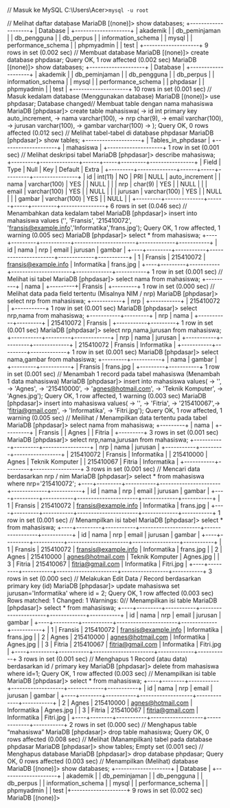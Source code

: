 // Masuk ke MySQL
C:\Users\Acer>```mysql -u root```  

// Melihat daftar database
MariaDB [(none)]> show databases;
+--------------------+
| Database |
+--------------------+
| akademik |
| db_peminjaman |
| db_pengguna |
| db_perpus |
| information_schema |
| mysql |
| performance_schema |
| phpmyadmin |
| test |
+--------------------+
9 rows in set (0.002 sec)
// Membuat database
MariaDB [(none)]> create database phpdasar;
Query OK, 1 row affected (0.002 sec)
MariaDB [(none)]> show databases;
+--------------------+
| Database |
+--------------------+
| akademik |
| db_peminjaman |
| db_pengguna |
| db_perpus |
| information_schema |
| mysql |
| performance_schema |
| phpdasar |
| phpmyadmin |
| test |
+--------------------+
10 rows in set (0.001 sec)
// Masuk kedalam database (Menggunakan database)
MariaDB [(none)]> use phpdasar;
Database changed// Membuat table dengan nama mahasiswa
MariaDB [phpdasar]> create table mahasiswa(
-> id int primary key auto_increment,
-> nama varchar(100),
-> nrp char(9),
-> email varchar(100),
-> jurusan varchar(100),
-> gambar varchar(100)
-> );
Query OK, 0 rows affected (0.012 sec)
// Melihat tabel-tabel di database phpdasar
MariaDB [phpdasar]> show tables;
+--------------------+
| Tables_in_phpdasar |
+--------------------+
| mahasiswa |
+--------------------+
1 row in set (0.001 sec)
// Melihat deskripsi tabel
MariaDB [phpdasar]> describe mahasiswa;
+---------+--------------+------+-----+---------+----------------+
| Field | Type | Null | Key | Default | Extra |
+---------+--------------+------+-----+---------+----------------+
| id | int(11) | NO | PRI | NULL | auto_increment |
| nama | varchar(100) | YES | | NULL | |
| nrp | char(9) | YES | | NULL | |
| email | varchar(100) | YES | | NULL | |
| jurusan | varchar(100) | YES | | NULL | |
| gambar | varchar(100) | YES | | NULL | |
+---------+--------------+------+-----+---------+----------------+
6 rows in set (0.046 sec)
// Menambahkan data kedalam tabel
MariaDB [phpdasar]> insert into mahasiswa values ('', 'Fransis', '215410072',
'fransis@example.info','Informatika','frans.jpg');
Query OK, 1 row affected, 1 warning (0.005 sec)
MariaDB [phpdasar]> select * from mahasiswa;
+----+---------+-----------+----------------------+-------------+-----------+
| id | nama | nrp | email | jurusan | gambar |
+----+---------+-----------+----------------------+-------------+-----------+
| 1 | Fransis | 215410072 | fransis@example.info | Informatika | frans.jpg |
+----+---------+-----------+----------------------+-------------+-----------+
1 row in set (0.001 sec)
// Melihat isi tabel
MariaDB [phpdasar]> select nama from mahasiswa;
+---------+
| nama |
+---------+| Fransis |
+---------+
1 row in set (0.000 sec)
// Melihat data pada field tertentu (Misalnya NIM / nrp)
MariaDB [phpdasar]> select nrp from mahasiswa;
+-----------+
| nrp |
+-----------+
| 215410072 |
+-----------+
1 row in set (0.001 sec)
MariaDB [phpdasar]> select nrp,nama from mahasiswa;
+-----------+---------+
| nrp | nama |
+-----------+---------+
| 215410072 | Fransis |
+-----------+---------+
1 row in set (0.001 sec)
MariaDB [phpdasar]> select nrp,nama,jurusan from mahasiswa;
+-----------+---------+-------------+
| nrp | nama | jurusan |
+-----------+---------+-------------+
| 215410072 | Fransis | Informatika |
+-----------+---------+-------------+
1 row in set (0.001 sec)
MariaDB [phpdasar]> select nama,gambar from mahasiswa;
+---------+-----------+
| nama | gambar |
+---------+-----------+
| Fransis | frans.jpg |
+---------+-----------+
1 row in set (0.001 sec)
// Menambah 1 record pada tabel mahasiswa (Menambah 1 data mahasiswa)
MariaDB [phpdasar]> insert into mahasiswa values(
-> '',
-> 'Agnes',
-> '215410000',
-> 'agnes@hotmail.com',
-> 'Teknik Komputer',
-> 'Agnes.jpg');
Query OK, 1 row affected, 1 warning (0.003 sec)
MariaDB [phpdasar]> insert into mahasiswa values(
-> '',
-> 'Fitria',
-> '215410067',-> 'fitria@gmail.com',
-> 'Informatika',
-> 'Fitri.jpg');
Query OK, 1 row affected, 1 warning (0.005 sec)
// Meilihat / Menampilkan data tertentu pada tabel
MariaDB [phpdasar]> select nama from mahasiswa;
+---------+
| nama |
+---------+
| Fransis |
| Agnes |
| Fitria |
+---------+
3 rows in set (0.001 sec)
MariaDB [phpdasar]> select nrp,nama,jurusan from mahasiswa;
+-----------+---------+-----------------+
| nrp | nama | jurusan |
+-----------+---------+-----------------+
| 215410072 | Fransis | Informatika |
| 215410000 | Agnes | Teknik Komputer |
| 215410067 | Fitria | Informatika |
+-----------+---------+-----------------+
3 rows in set (0.001 sec)
// Mencari data berdasarkan nrp / nim
MariaDB [phpdasar]> select * from mahasiswa where nrp='215410072';
+----+---------+-----------+----------------------+-------------+-----------+
| id | nama | nrp | email | jurusan | gambar |
+----+---------+-----------+----------------------+-------------+-----------+
| 1 | Fransis | 215410072 | fransis@example.info | Informatika | frans.jpg |
+----+---------+-----------+----------------------+-------------+-----------+
1 row in set (0.001 sec)
// Menampilkan isi tabel
MariaDB [phpdasar]> select * from mahasiswa;
+----+---------+-----------+----------------------+-----------------+-----------+
| id | nama | nrp | email | jurusan | gambar |
+----+---------+-----------+----------------------+-----------------+-----------+
| 1 | Fransis | 215410072 | fransis@example.info | Informatika | frans.jpg |
| 2 | Agnes | 215410000 | agnes@hotmail.com | Teknik Komputer | Agnes.jpg |
| 3 | Fitria | 215410067 | fitria@gmail.com | Informatika | Fitri.jpg |
+----+---------+-----------+----------------------+-----------------+-----------+
3 rows in set (0.000 sec)
// Melakukan Edit Data / Record berdasarkan primary key (id)
MariaDB [phpdasar]> update mahasiswa set jurusan='Informatika' where id = 2;
Query OK, 1 row affected (0.003 sec)
Rows matched: 1 Changed: 1 Warnings: 0// Menampilkan isi table
MariaDB [phpdasar]> select * from mahasiswa;
+----+---------+-----------+----------------------+-------------+-----------+
| id | nama | nrp | email | jurusan | gambar |
+----+---------+-----------+----------------------+-------------+-----------+
| 1 | Fransis | 215410072 | fransis@example.info | Informatika | frans.jpg |
| 2 | Agnes | 215410000 | agnes@hotmail.com | Informatika | Agnes.jpg |
| 3 | Fitria | 215410067 | fitria@gmail.com | Informatika | Fitri.jpg |
+----+---------+-----------+----------------------+-------------+-----------+
3 rows in set (0.001 sec)
// Menghapus 1 Record (atau data) berdasarkan id / primary key
MariaDB [phpdasar]> delete from mahasiswa where id=1;
Query OK, 1 row affected (0.003 sec)
// Menampilkan isi table
MariaDB [phpdasar]> select * from mahasiswa;
+----+--------+-----------+-------------------+-------------+-----------+
| id | nama | nrp | email | jurusan | gambar |
+----+--------+-----------+-------------------+-------------+-----------+
| 2 | Agnes | 215410000 | agnes@hotmail.com | Informatika | Agnes.jpg |
| 3 | Fitria | 215410067 | fitria@gmail.com | Informatika | Fitri.jpg |
+----+--------+-----------+-------------------+-------------+-----------+
2 rows in set (0.000 sec)
// Menghapus table “mahasiswa”
MariaDB [phpdasar]> drop table mahasiswa;
Query OK, 0 rows affected (0.008 sec)
// Melihat (Manampilkan) tabel pada database phpdasar
MariaDB [phpdasar]> show tables;
Empty set (0.001 sec)
// Menghapus database
MariaDB [phpdasar]> drop database phpdasar;
Query OK, 0 rows affected (0.003 sec)
// Menampilkan (Melihat) database
MariaDB [(none)]> show databases;
+--------------------+
| Database |
+--------------------+
| akademik |
| db_peminjaman |
| db_pengguna |
| db_perpus |
| information_schema |
| mysql |
| performance_schema |
| phpmyadmin |
| test |+--------------------+
9 rows in set (0.002 sec)
MariaDB [(none)]>